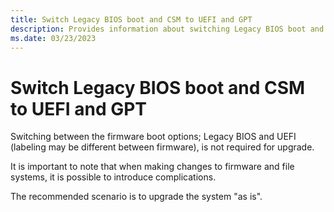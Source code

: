 ```yaml
---
title: Switch Legacy BIOS boot and CSM to UEFI and GPT
description: Provides information about switching Legacy BIOS boot and CSM to UEFI and GPT
ms.date: 03/23/2023
---
```


# Switch Legacy BIOS boot and CSM to UEFI and GPT

Switching between the firmware boot options; Legacy BIOS and UEFI (labeling may be different between firmware), is not required for upgrade.

It is important to note that when making changes to firmware and file systems, it is possible to introduce complications.

The recommended scenario is to upgrade the system "as is".
